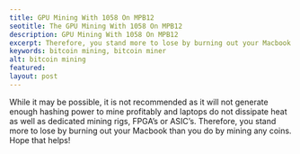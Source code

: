 ```yaml
---
title: GPU Mining With 1058 On MPB12
seotitle: The GPU Mining With 1058 On MPB12
description: GPU Mining With 1058 On MPB12
excerpt: Therefore, you stand more to lose by burning out your Macbook than you do by mining any coins. 
keywords: bitcoin mining, bitcoin miner
alt: bitcoin mining
featured: 
layout: post
---
```


<p>While it may be possible, it is not recommended as it will not generate enough hashing power to mine profitably and laptops do not dissipate heat as well as dedicated mining rigs, FPGA’s or ASIC’s. Therefore, you stand more to lose by burning out your Macbook than you do by mining any coins. Hope that helps!<p>
